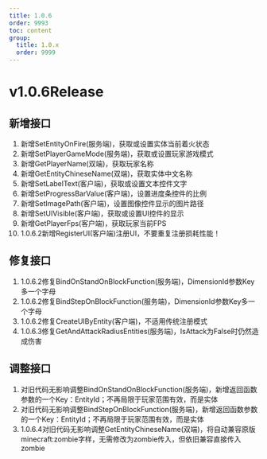 ```yaml
---
title: 1.0.6
order: 9993
toc: content
group:
  title: 1.0.x
  order: 9999
---
```

# v1.0.6<Badge type="success">Release</Badge>

## 新增接口
1. 新增SetEntityOnFire(服务端)，获取或设置实体当前着火状态
2. 新增SetPlayerGameMode(服务端)，获取或设置玩家游戏模式
3. 新增GetPlayerName(双端)，获取玩家名称
4. 新增GetEntityChineseName(双端)，获取实体中文名称
5. 新增SetLabelText(客户端)，获取或设置文本控件文字
6. 新增SetProgressBarValue(客户端)，设置进度条控件的比例
7. 新增SetImagePath(客户端)，设置图像控件显示的图片路径
8. 新增SetUIVisible(客户端)，获取或设置UI控件的显示
9. 新增GetPlayerFps(客户端)，获取玩家当前FPS
10. <Badge type="info">1.0.6.2</Badge>新增RegisterUI(客户端)注册UI，不要重复注册损耗性能！

## 修复接口
1. <Badge type="info">1.0.6.2</Badge>修复BindOnStandOnBlockFunction(服务端)，DimensionId参数Key多一个字母
2. <Badge type="info">1.0.6.2</Badge>修复BindStepOnBlockFunction(服务端)，DimensionId参数Key多一个字母
3. <Badge type="info">1.0.6.2</Badge>修复CreateUIByEntity(客户端)，不适用传统注册模式
4. <Badge type="info">1.0.6.3</Badge>修复GetAndAttackRadiusEntities(服务端)，IsAttack为False时仍然造成伤害

## 调整接口
1. <Badge type="success">对旧代码无影响</Badge>调整BindOnStandOnBlockFunction(服务端)，新增返回函数参数的一个Key：EntityId；不再局限于玩家范围有效，而是实体
2. <Badge type="success">对旧代码无影响</Badge>调整BindStepOnBlockFunction(服务端)，新增返回函数参数的一个Key：EntityId；不再局限于玩家范围有效，而是实体
3. <Badge type="info">1.0.6.4</Badge><Badge type="success">对旧代码无影响</Badge>调整GetEntityChineseName(双端)，将自动兼容原版minecraft:zombie字样，无需修改为zombie传入，但依旧兼容直接传入zombie